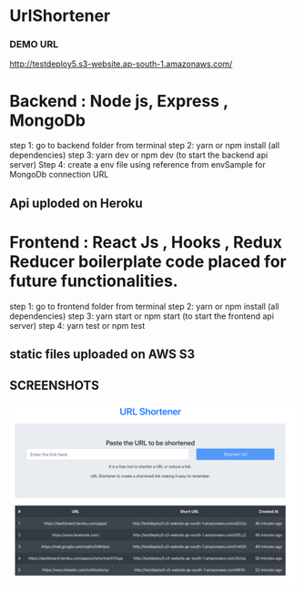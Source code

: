 # UrlShortener

### DEMO URL
http://testdeploy5.s3-website.ap-south-1.amazonaws.com/


# Backend : Node js, Express , MongoDb
step 1: go to backend folder from terminal
step 2: yarn or npm install (all dependencies)
step 3: yarn dev or npm dev (to start the backend api server)
Step 4: create a env file using reference from envSample for MongoDb connection URL
## Api uploded on Heroku

# Frontend : React Js , Hooks , Redux Reducer boilerplate code placed for future functionalities.
step 1: go to frontend folder from terminal
step 2: yarn or npm install (all dependencies)
step 3: yarn start or npm start (to start the frontend api server)
step 4: yarn test or npm test
## static files uploaded on AWS S3

## SCREENSHOTS

![image](https://github.com/deepbratt/UrlShortener/blob/master/frontend/public/urlShort.png)
